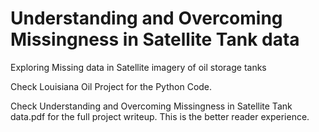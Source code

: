 # Understanding and Overcoming Missingness in Satellite Tank data

Exploring Missing data in Satellite imagery of oil storage tanks

Check Louisiana Oil Project for the Python Code.

Check Understanding and Overcoming Missingness in Satellite Tank data.pdf for the full project writeup. This is the better reader experience.
